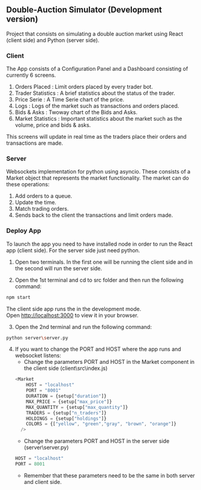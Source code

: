 <!-- # Getting Started with Create React App

This project was bootstrapped with [Create React App](https://github.com/facebook/create-react-app). -->

## Double-Auction Simulator (Development version)

Project that consists on simulating a double auction market using React (client side) and Python (server side).

### Client
The App consists of a Configuration Panel and a Dashboard consisting of currently 6 screens. 

1. Orders Placed : Limit orders placed by every trader bot.
2. Trader Statistics : A brief statistics about the status of the trader.
3. Price Serie : A Time Serie chart of the price.
4. Logs : Logs of the market such as transactions and orders placed.
5. Bids & Asks : Twoway chart of the Bids and Asks.
6. Market Statistics : Important statistics about the market such as the volume, price and bids & asks.

This screens will update in real time as the traders place their orders and transactions are made.

### Server
Websockets implementation for python using asyncio. These consists of a Market object that represents the market functionality. The market can do these operations: 
1. Add orders to a queue. 
2. Update the time. 
3. Match trading orders.
4. Sends back to the client the transactions and limit orders made.

### Deploy App
To launch the app you need to have installed node in order to run the React app (client side). For the server side just need python.

1. Open two terminals. In the first one will be running the client side and in the second will run the server side. 

2. Open the 1st terminal and cd to src folder and then run the following command:
```bash
npm start
```
The client side app runs the in the development mode.\
Open [http://localhost:3000](http://localhost:3000) to view it in your browser.

3. Open the 2nd terminal and run the following command: 
```bash
python server\server.py
```
4. If you want to change the PORT and HOST where the app runs and websocket listens: 
   - Change the parameters PORT and HOST in the Market component in the client side (client\src\index.js)
    ```js
    <Market 
        HOST = "localhost"
        PORT = "8001"
        DURATION = {setup["duration"]}
        MAX_PRICE = {setup["max_price"]}
        MAX_QUANTITY = {setup["max_quantity"]}
        TRADERS = {setup["n_traders"]}
        HOLDINGS = {setup["holdings"]}
        COLORS = {["yellow", "green","gray", "brown", "orange"]}
      />
    ```
    - Change the parameters PORT and HOST in the server side (server\server.py)
    ```python
    HOST = "localhost" 
    PORT = 8001
    ```
    - Remember that these parameters need to be the same in both server and client side.
<!-- The page will reload when you make changes.\
You may also see any lint errors in the console.

### `npm test`

Launches the test runner in the interactive watch mode.\
See the section about [running tests](https://facebook.github.io/create-react-app/docs/running-tests) for more information.

### `npm run build`

Builds the app for production to the `build` folder.\
It correctly bundles React in production mode and optimizes the build for the best performance.

The build is minified and the filenames include the hashes.\
Your app is ready to be deployed!

See the section about [deployment](https://facebook.github.io/create-react-app/docs/deployment) for more information.

### `npm run eject`

**Note: this is a one-way operation. Once you `eject`, you can't go back!**

If you aren't satisfied with the build tool and configuration choices, you can `eject` at any time. This command will remove the single build dependency from your project.

Instead, it will copy all the configuration files and the transitive dependencies (webpack, Babel, ESLint, etc) right into your project so you have full control over them. All of the commands except `eject` will still work, but they will point to the copied scripts so you can tweak them. At this point you're on your own.

You don't have to ever use `eject`. The curated feature set is suitable for small and middle deployments, and you shouldn't feel obligated to use this feature. However we understand that this tool wouldn't be useful if you couldn't customize it when you are ready for it. -->

<!-- ## Learn More

You can learn more in the [Create React App documentation](https://facebook.github.io/create-react-app/docs/getting-started).

To learn React, check out the [React documentation](https://reactjs.org/).

### Code Splitting

This section has moved here: [https://facebook.github.io/create-react-app/docs/code-splitting](https://facebook.github.io/create-react-app/docs/code-splitting)

### Analyzing the Bundle Size

This section has moved here: [https://facebook.github.io/create-react-app/docs/analyzing-the-bundle-size](https://facebook.github.io/create-react-app/docs/analyzing-the-bundle-size)

### Making a Progressive Web App

This section has moved here: [https://facebook.github.io/create-react-app/docs/making-a-progressive-web-app](https://facebook.github.io/create-react-app/docs/making-a-progressive-web-app)

### Advanced Configuration

This section has moved here: [https://facebook.github.io/create-react-app/docs/advanced-configuration](https://facebook.github.io/create-react-app/docs/advanced-configuration)

### Deployment

This section has moved here: [https://facebook.github.io/create-react-app/docs/deployment](https://facebook.github.io/create-react-app/docs/deployment)

### `npm run build` fails to minify

This section has moved here: [https://facebook.github.io/create-react-app/docs/troubleshooting#npm-run-build-fails-to-minify](https://facebook.github.io/create-react-app/docs/troubleshooting#npm-run-build-fails-to-minify) -->

